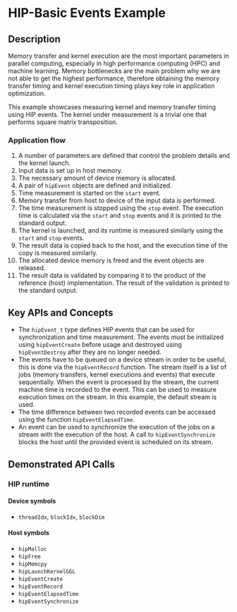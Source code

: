 # HIP-Basic Events Example
## Description
Memory transfer and kernel execution are the most important parameters in parallel computing, especially in high performance computing (HPC) and machine learning. Memory bottlenecks are the main problem why we are not able to get the highest performance, therefore obtaining the memory transfer timing and kernel execution timing plays key role in application optimization.

This example showcases measuring kernel and memory transfer timing using HIP events. The kernel under measurement is a trivial one that performs square matrix transposition.

### Application flow 
1. A number of parameters are defined that control the problem details and the kernel launch.
2. Input data is set up in host memory.
3. The necessary amount of device memory is allocated.
4. A pair of `hipEvent` objects are defined and initialized.
5. Time measurement is started on the `start` event.
6. Memory transfer from host to device of the input data is performed.
7. The time measurement is stopped using the `stop` event. The execution time is calculated via the `start` and `stop` events and it is printed to the standard output.
8. The kernel is launched, and its runtime is measured similarly using the `start` and `stop` events.
9. The result data is copied back to the host, and the execution time of the copy is measured similarly.
10. The allocated device memory is freed and the event objects are released.
11. The result data is validated by comparing it to the product of the reference (host) implementation. The result of the validation is printed to the standard output.

## Key APIs and Concepts
- The `hipEvent_t` type defines HIP events that can be used for synchronization and time measurement. The events must be initialized using `hipEventCreate` before usage and destroyed using `hipEventDestroy` after they are no longer needed.
- The events have to be queued on a device stream in order to be useful, this is done via the `hipEventRecord` function. The stream itself is a list of jobs (memory transfers, kernel executions and events) that execute sequentially. When the event is processed by the stream, the current machine time is recorded to the event. This can be used to measure execution times on the stream. In this example, the default stream is used.
- The time difference between two recorded events can be accessed using the function `hipEventElapsedTime`.
- An event can be used to synchronize the execution of the jobs on a stream with the execution of the host. A call to `hipEventSynchronize` blocks the host until the provided event is scheduled on its stream.

## Demonstrated API Calls
### HIP runtime
#### Device symbols
- `threadIdx`, `blockIdx`, `blockDim`

#### Host symbols
- `hipMalloc`
- `hipFree`
- `hipMemcpy`
- `hipLaunchKernelGGL`
- `hipEventCreate`
- `hipEventRecord`
- `hipEventElapsedTime`
- `hipEventSynchronize`
